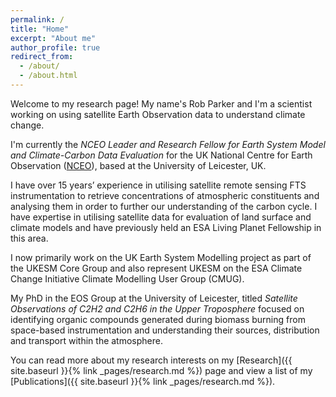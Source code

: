 ```yaml
---
permalink: /
title: "Home"
excerpt: "About me"
author_profile: true
redirect_from: 
  - /about/
  - /about.html
---
```


Welcome to my research page! My name's Rob Parker and I'm a scientist working on using satellite Earth Observation data to understand climate change.

I'm currently the *NCEO Leader and Research Fellow for Earth System Model and Climate-Carbon Data Evaluation* for the UK National Centre for Earth Observation ([NCEO](https://www.nceo.ac.uk/)), based at the University of Leicester, UK.

I have over 15 years’ experience in utilising satellite remote sensing FTS instrumentation to retrieve concentrations of atmospheric constituents and analysing them in order to further our understanding of the carbon cycle. I have expertise in utilising satellite data for evaluation of land surface and climate models and have previously held an ESA Living Planet Fellowship in this area. 

I now primarily work on the UK Earth System Modelling project as part of the UKESM Core Group and also represent UKESM on the ESA Climate Change Initiative Climate Modelling User Group (CMUG).

My PhD in the EOS Group at the University of Leicester, titled *Satellite Observations of C2H2 and C2H6 in the Upper Troposphere* focused on identifying organic compounds generated during biomass burning from space-based instrumentation and understanding their sources, distribution and transport within the atmosphere.

You can read more about my research interests on my [Research]({{ site.baseurl }}{% link _pages/research.md %}) page and view a list of my [Publications]({{ site.baseurl }}{% link _pages/research.md %}).




